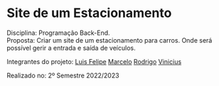 # Site de um Estacionamento
Disciplina: Programação Back-End.<br>
Proposta: Criar um site de um estacionamento para carros. Onde será possível gerir a entrada e saída de veículos.<br>

Integrantes do projeto:
<a href="https://github.com/LunosOli">Luis Felipe</a>
<a href="https://github.com/marcellu-s">Marcelo</a>
<a href="https://github.com/Rodrigo-Martins-Mateus">Rodrigo</a>
<a href="https://github.com/VerNancio">Vinicius</a>

Realizado no: 2º Semestre 2022/2023
